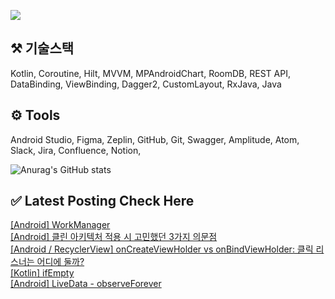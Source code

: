 


<a href="mailto:bvegemilb@gmail.com" target="_blank"><img src="https://img.shields.io/badge/Gmail-c5221f?style=flat-square&logo=Gmail&logoColor=white"/></a>



## ⚒️ 기술스택

Kotlin, Coroutine, Hilt, MVVM, MPAndroidChart, RoomDB, REST API, DataBinding, ViewBinding, Dagger2, CustomLayout, RxJava, Java




## ⚙️ Tools

Android Studio, Figma, Zeplin, GitHub, Git, Swagger, Amplitude, Atom, Slack, Jira, Confluence, Notion,




![Anurag's GitHub stats](https://github-readme-stats.vercel.app/api?username=eunie9498&show_icons=true&theme=radical)



## ✅  Latest Posting Check Here 

[[Android] WorkManager](https://kong-droid.com/entry/Android-WorkManager) <br>[[Android] 클린 아키텍처 적용 시 고민했던 3가지 의문점](https://kong-droid.com/entry/Android-%ED%81%B4%EB%A6%B0-%EC%95%84%ED%82%A4%ED%85%8D%EC%B2%98-%EC%A0%81%EC%9A%A9-%EC%8B%9C-%EA%B3%A0%EB%AF%BC%ED%96%88%EB%8D%98-3%EA%B0%80%EC%A7%80-%EC%9D%98%EB%AC%B8%EC%A0%90) <br>[[Android / RecyclerView] onCreateViewHolder vs onBindViewHolder: 클릭 리스너는 어디에 둘까?](https://kong-droid.com/entry/Android-RecyclerView-onCreateViewHolder-vs-onBindViewHolder-%ED%81%B4%EB%A6%AD-%EB%A6%AC%EC%8A%A4%EB%84%88%EB%8A%94-%EC%96%B4%EB%94%94%EC%97%90-%EB%91%98%EA%B9%8C) <br>[[Kotlin] ifEmpty](https://kong-droid.com/entry/Kotlin-ifEmpty) <br>[[Android] LiveData - observeForever](https://kong-droid.com/entry/Android-LiveData-observeForever) <br>